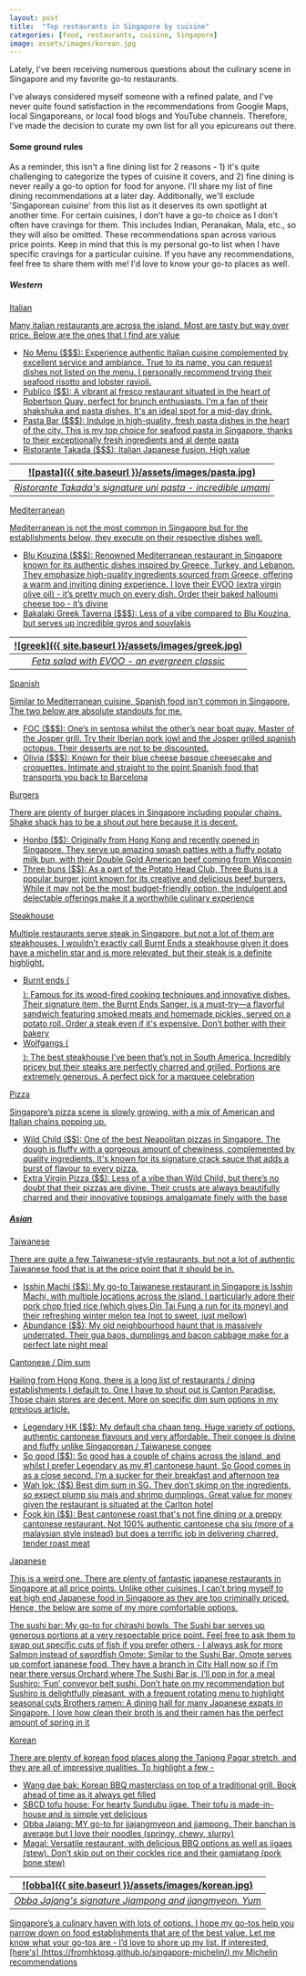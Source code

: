 ```yaml
---
layout: post
title:  "Top restaurants in Singapore by cuisine"
categories: [food, restaurants, cuisine, Singapore]
image: assets/images/korean.jpg
---
```

Lately, I've been receiving numerous questions about the culinary scene in Singapore and my favorite go-to restaurants.

I've always considered myself someone with a refined palate, and I've never quite found satisfaction in the recommendations from Google Maps, local Singaporeans, or local food blogs and YouTube channels. Therefore, I've made the decision to curate my own list for all you epicureans out there.

#### Some ground rules

As a reminder, this isn't a fine dining list for 2 reasons - 1) it's quite challenging to categorize the types of cuisine it covers, and 2) fine dining is never really a go-to option for food for anyone. I'll share my list of fine dining recommendations at a later day. Additionally, we'll exclude 'Singaporean cuisine' from this list as it deserves its own spotlight at another time. For certain cuisines, I don't have a go-to choice as I don't often have cravings for them. This includes Indian, Peranakan, Mala, etc., so they will also be omitted. These recommendations span across various price points. Keep in mind that this is my personal go-to list when I have specific cravings for a particular cuisine. If you have any recommendations, feel free to share them with me! I'd love to know your go-to places as well.

##### Western

<u>Italian<u>

Many italian restaurants are across the island. Most are tasty but way over price. Below are the ones that I find are value

+ No Menu ($$$): Experience authentic Italian cuisine complemented by excellent service and ambiance. True to its name, you can request dishes not listed on the menu. I personally recommend trying their seafood risotto and lobster ravioli.
+ Publico ($$): A vibrant al fresco restaurant situated in the heart of Robertson Quay, perfect for brunch enthusiasts. I'm a fan of their shakshuka and pasta dishes. It's an ideal spot for a mid-day drink.
+ Pasta Bar ($$$): Indulge in high-quality, fresh pasta dishes in the heart of the city. This is my top choice for seafood pasta in Singapore, thanks to their exceptionally fresh ingredients and al dente pasta
+ Ristorante Takada ($$$): Italian Japanese fusion. High value 

| ![pasta]({{ site.baseurl }}/assets/images/pasta.jpg)
|:--:| 
|  *Ristorante Takada's signature uni pasta - incredible umami*  |

<u>Mediterranean<u>

Mediterranean is not the most common in Singapore but for the establishments below, they execute on their respective dishes well.

+ Blu Kouzina ($$$): Renowned Mediterranean restaurant in Singapore known for its authentic dishes inspired by Greece, Turkey, and Lebanon. They emphasize high-quality ingredients sourced from Greece, offering a warm and inviting dining experience. I love their EVOO (extra virgin olive oil) - it’s pretty much on every dish. Order their baked halloumi cheese too - it’s divine
+ Bakalaki Greek Taverna ($$$): Less of a vibe compared to Blu Kouzina, but serves up incredible gyros and souvlakis

| ![greek]({{ site.baseurl }}/assets/images/greek.jpg)
|:--:| 
|  *Feta salad with EVOO - an evergreen classic*  |

<u>Spanish<u>

Similar to Mediterranean cuisine, Spanish food isn't common in Singapore. The two below are absolute standouts for me.

+ FOC ($$$): One’s in sentosa whilst the other’s near boat quay. Master of the Josper grill. Try their Iberian pork jowl and the Josper grilled spanish octopus. Their desserts are not to be discounted.
+ Olivia ($$$): Known for their blue cheese basque cheesecake and croquettes. Intimate and straight to the point Spanish food that transports you back to Barcelona

<u>Burgers<u>

There are plenty of burger places in Singapore including popular chains. Shake shack has to be a shout out here because it is decent.

+ Honbo ($$): Originally from Hong Kong and recently opened in Singapore. They serve up amazing smash patties with a fluffy potato milk bun, with their Double Gold American beef coming from Wisconsin
+ Three buns ($$): As a part of the Potato Head Club, Three Buns is a popular burger joint known for its creative and delicious beef burgers. While it may not be the most budget-friendly option, the indulgent and delectable offerings make it a worthwhile culinary experience

<u>Steakhouse<u>

Multiple restaurants serve steak in Singapore, but not a lot of them are steakhouses. I wouldn’t exactly call Burnt Ends a steakhouse given it does have a michelin star and is more relevated, but their steak is a definite highlight.

+ Burnt ends ($$$$): Famous for its wood-fired cooking techniques and innovative dishes. Their signature item, the Burnt Ends Sanger, is a must-try—a flavorful sandwich featuring smoked meats and homemade pickles, served on a potato roll. Order a steak even if it's expensive. Don’t bother with their bakery
+ Wolfgangs ($$$$): The best steakhouse I’ve been that’s not in South America. Incredibly pricey but their steaks are perfectly charred and grilled. Portions are extremely generous. A perfect pick for a marquee celebration

<u>Pizza<u>

Singapore’s pizza scene is slowly growing, with a mix of American and Italian chains popping up.

+ Wild Child ($$): One of the best Neapolitan pizzas in Singapore. The dough is fluffy with a gorgeous amount of chewiness, complemented by quality ingredients. It's known for its signature crack sauce that adds a burst of flavour to every pizza.
+ Extra Virgin Pizza ($$): Less of a vibe than Wild Child, but there’s no doubt that their pizzas are divine. Their crusts are always beautifully charred and their innovative toppings amalgamate finely with the base

##### Asian

<u>Taiwanese<u>

There are quite a few Taiwanese-style restaurants, but not a lot of authentic Taiwanese food that is at the price point that it should be in.

+ Isshin Machi ($$): My go-to Taiwanese restaurant in Singapore is Isshin Machi, with multiple locations across the island. I particularly adore their pork chop fried rice (which gives Din Tai Fung a run for its money) and their refreshing winter melon tea (not to sweet, just mellow)
+ Abundance ($$): My old neighbourhood haunt that is massively underrated. Their gua baos, dumplings and bacon cabbage make for a perfect late night meal

<u>Cantonese / Dim sum<u>

Hailing from Hong Kong, there is a long list of restaurants / dining establishments I default to. One I have to shout out is Canton Paradise. Those chain stores are decent. More on specific dim sum options in [my previous article](https://fromhktosg.github.io/dimsum/).

+ Legendary HK ($$): My default cha chaan teng. Huge variety of options, authentic cantonese flavours and very affordable. Their congee is divine and fluffy unlike Singaporean / Taiwanese congee
+ So good ($$): So good has a couple of chains across the island, and whilst I prefer Legendary as my #1 cantonese haunt, So Good comes in as a close second. I’m a sucker for their breakfast and afternoon tea
+ Wah lok: ($$) Best dim sum in SG. They don’t skimp on the ingredients, so expect plump siu mais and shrimp dumplings. Great value for money given the restaurant is situated at the Carlton hotel
+ Fook kin ($$): Best cantonese roast that's not fine dining or a preppy cantonese restaurant. Not 100% authentic cantonese cha siu (more of a malaysian style instead) but does a terrific job in delivering charred, tender roast meat

<u>Japanese<u>

This is a weird one. There are plenty of fantastic japanese restaurants in Singapore at all price points. Unlike other cuisines, I can’t bring myself to eat high end Japanese food in Singapore as they are too criminally priced. Hence, the below are some of my more comfortable options.

The sushi bar: My go-to for chirashi bowls. The Sushi bar serves up generous portions at a very respectable price point. Feel free to ask them to swap out specific cuts of fish if you prefer others - I always ask for more Salmon instead of swordfish
Omote: Similar to the Sushi Bar, Omote serves up comfort japanese food. They have a branch in City Hall now so if I’m near there versus Orchard where The Sushi Bar is, I’ll pop in for a meal
Sushiro: ‘Fun’ conveyor belt sushi. Don’t hate on my recommendation but Sushiro is delightfully pleasant, with a frequent rotating menu to highlight seasonal cuts
Brothers ramen: A dining hall for many Japanese expats in Singapore. I love how clean their broth is and their ramen has the perfect amount of spring in it

<u>Korean<u>

There are plenty of korean food places along the Tanjong Pagar stretch, and they are all of impressive qualities. To highlight a few -

+ Wang dae bak: Korean BBQ masterclass on top of a traditional grill. Book ahead of time as it always get filled
+ SBCD tofu house: For hearty Sundubu jigae. Their tofu is made-in-house and is simple yet delicious
+ Obba Jajang: MY go-to for jjajangmyeon and jjampong. Their banchan is average but I love their noodles (springy, chewy, slurpy)
+ Magal: Versatile restaurant, with delicious BBQ options as well as jigaes (stew). Don’t skip out on their cockles rice and their gamjatang (pork bone stew)

| ![obba]({{ site.baseurl }}/assets/images/korean.jpg)
|:--:| 
|  *Obba Jajang's signature Jjampong and jjangmyeon. Yum*  |

Singapore’s a culinary haven with lots of options. I hope my go-tos help you narrow down on food establishments that are of the best value. Let me know what your go-tos are - I’d love to shore up my list. If interested, [here's] (https://fromhktosg.github.io/singapore-michelin/) my Michelin recommendations
